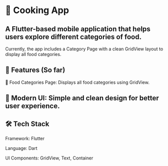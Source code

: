 # 🍳 Cooking App

## A Flutter-based mobile application that helps users explore different categories of food.

Currently, the app includes a Category Page with a clean GridView layout to display all food categories.

## 🚀 Features (So far)

📂 Food Categories Page: Displays all food categories using GridView.

## 🎨 Modern UI: Simple and clean design for better user experience.

## 🛠️ Tech Stack

Framework: Flutter

Language: Dart

UI Components: GridView, Text, Container
